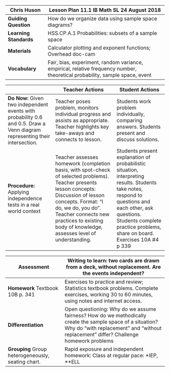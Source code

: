 |Chris Huson |Lesson Plan 11.1 IB Math SL  24 August 2018|
|---|---|
|**Guiding Question**|How do we organize data using sample space diagrams?|
|**Learning Standards**|HSS.CP.A.1 Probabilities: subsets of a sample space
|**Materials**|Calculator plotting and exponent functions; Overhead doc-cam|
|**Vocabulary**|Fair, bias, experiment, random variance, empirical, relative frequency number, theoretical probability, sample space, event|

||Teacher Actions|Student Actions|
|---|---|---|
|**Do Now:** Given two independent events with probability 0.6 and 0.5. Draw a Venn diagram representing their intersection.|Teacher poses problem, monitors individual progress and assists as appropriate. Teacher highlights key take-aways and connects to lesson.|Students work problem individually, comparing answers. Students present and discuss solutions.|
|**Procedure:** Applying independence tests in a real world context|Teacher assesses homework (completion basis, with spot-check of selected problems). Teacher presents lesson concepts: Discussion of lesson concepts. Format: “I do, we do, you do”. Teacher connects new practices to existing body of knowledge, assesses level of understanding.|Students present explanation of probabilistic situation, interpreting results. Students take notes, respond to questions and each other, ask questions. Students complete practice problems, share on board. Exercises 10A \#4 p 339|

|**Assessment**|Writing to learn: two cards are drawn from a deck, without replacement. Are the events independent?|
|---|---|
|**Homework** Textbook 10B p. 341|Exercises to practice and review; Statistics textbook problems. Complete exercises, working 30 to 60 minutes, using notes and internet access.|
|**Differentiation**|Open questioning: Why do we assume fairness? How do we methodically create the sample space of a situation? Why do “with replacement” and “without replacement” differ? Challenge homework problems|
|**Grouping** Group heterogeneously, seating chart.|Rapid exposure and independent homework: Class at regular pace: \*IEP, \*\*ELL|
